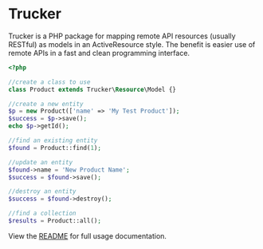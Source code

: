 # Trucker

Trucker is a PHP package for mapping remote API resources (usually RESTful) as models in an ActiveResource style. The benefit is easier use of remote APIs in a fast and clean programming interface.

```php
<?php

//create a class to use
class Product extends Trucker\Resource\Model {}

//create a new entity
$p = new Product(['name' => 'My Test Product']);
$success = $p->save();
echo $p->getId();

//find an existing entity
$found = Product::find(1);

//update an entity
$found->name = 'New Product Name';
$success = $found->save();

//destroy an entity
$success = $found->destroy();

//find a collection
$results = Product::all();
```


View the [README](https://github.com/Indatus/trucker/blob/master/README.md) for full usage documentation.
